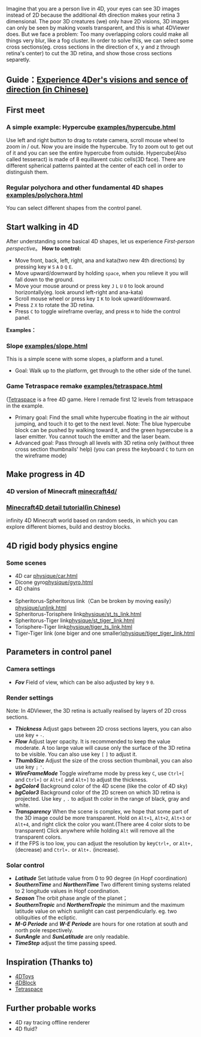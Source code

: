 Imagine that you are a person live in 4D, your eyes can see 3D images instead of 2D because the additional 4th direction makes your retina 3 dimensional.
The poor 3D creatures (we) only have 2D visions, 3D images can only be seen by making voxels transparent, and this is what 4DViewer does. But we face a problem: Too many overlapping colors could make all things very blur, like a fog cluster. In order to solve this, we can select some cross sections(eg. cross sections in the direction of x, y and z through retina's center) to cut the 3D retina, and show those cross sections separetly.

## Guide：[Experience 4Der's visions and sence of direction (in Chinese)](https://wxyhly.github.io/archives/eye3d/)

## First meet

### A simple example: Hypercube [examples/hypercube.html](https://wxyhly.github.io/4dViewer/examples/hypercube.html?en)

Use left and right button to drag to rotate camera, scroll mouse wheel to zoom in / out. Now you are inside the hypercube. Try to zoom out to get out of it and you can see the entire hypercube from outside.
Hypercube(Also called tesseract) is made of 8 equillavent cubic cells(3D face). There are different spherical patterns painted at the center of each cell in order to distinguish them.

### Regular polychora and other fundamental 4D shapes [examples/polychora.html](https://wxyhly.github.io/4dViewer/examples/polychora.html?en)

You can select different shapes from the control panel.

## Start walking in 4D

After understanding some basical 4D shapes, let us experience *First-person perspective*。
**How to control:** 
- Move front, back, left, right, ana and kata(two new 4th directions) by pressing key `W` `S` `A` `D` `Q` `E`.
- Move upward/downward by holding `space`, when you relieve it you will fall down to the ground.
- Move your mouse around or press key `J` `L` `U` `O` to look around horizontally(eg. look around left-right and ana-kata)
- Scroll mouse wheel or press key `I` `K` to look upward/downward.
- Press `Z` `X` to rotate the 3D retina.
- Press `C` to toggle wireframe overlay, and press `H` to hide the control panel.

**Examples：**

### Slope [examples/slope.html](https://wxyhly.github.io/4dViewer/examples/slope.html?en)

This is a simple scene with some slopes, a platform and a tunel.
- Goal: Walk up to the platform, get through to the other side of the tunel.

### Game Tetraspace remake [examples/tetraspace.html](https://wxyhly.github.io/4dViewer/examples/tetraspace.html?en)
([Tetraspace](https://rantonels.itch.io/brane) is a free 4D game. Here I remade first 12 levels from tetraspace in the example.

+ Primary goal: Find the small white hypercube floating in the air without jumping, and touch it to get to the next level. Note: The blue hypercube block can be pushed by walking toward it, and the green hypercube is a laser emitter. You cannot touch the emitter and the laser beam.
+ Advanced goal: Pass through all levels with 3D retina only (without three cross section thumbnails' help)  (you can press the keyboard `C` to turn on the wireframe mode)

## Make progress in 4D

### 4D version of Minecraft [minecraft4d/](https://wxyhly.github.io/4dViewer/minecraft4d/?en)

### [Minecraft4D detail tutorial(in Chinese)](https://wxyhly.github.io/programs/mc4tutorial.html)

infinity 4D Minecraft world based on random seeds, in which you can explore different biomes, build and destroy blocks.

## 4D rigid body physics engine

### Some scenes

- 4D car [physique/car.html](https://wxyhly.github.io/4dViewer/physique/car.html?en)
- Dicone gyro[physique/gyro.html](https://wxyhly.github.io/4dViewer/physique/gyro.html?en)
- 4D chains
 + Spheritorus-Spheritorus link（Can be broken by moving easily）[physique/unlink.html](https://wxyhly.github.io/4dViewer/physique/unlink.html?en)
 + Spheritorus-Torisphere link[physique/st_ts_link.html](https://wxyhly.github.io/4dViewer/physique/st_ts_link.html?en)
 + Spheritorus-Tiger link[physique/st_tiger_link.html](https://wxyhly.github.io/4dViewer/physique/st_tiger_link.html?en)
 + Torisphere-Tiger link[physique/tiger_ts_link.html](https://wxyhly.github.io/4dViewer/physique/tiger_ts_link.html?en)
 + Tiger-Tiger link (one biger and one smaller)[physique/tiger_tiger_link.html](https://wxyhly.github.io/4dViewer/physique/tiger_tiger_link.html?en)

## Parameters in control panel
### Camera settings
- ***Fov***  Field of view, which can be also adjusted by key `9` `0`.

### Render settings

Note: In 4DViewer, the 3D retina is actually realised by layers of 2D cross sections.
- ***Thickness***  Adjust gaps between 2D cross sections layers, you can also use key `+` `-`.
- ***Flow***  Adjust layer opacity. It is recommended to keep the value moderate. A too large value will cause only the surface of the 3D retina to be visible. You can also use key `[` `]` to adjust it.
- ***ThumbSize***  Adjust the size of the cross section thumbnail, you can also use key `;` `'`.
- ***WireFrameMode***  Toggle wireframe mode by press key `C`, use `Ctrl+[` and `Ctrl+]` or `Alt+[` and `Alt+]` to adjust the thickness.
- ***bgColor4***  Background color of the 4D scene (like the color of 4D sky)
- ***bgColor3***  Background color of the 2D screen on which 3D retina is projected. Use key `,` `.` to adjust th color in the range of black, gray and white.
- ***Transparency***  When the scene is complex, we hope that some part of the 3D image could be more transparent. Hold on `Alt+1`, `Alt+2`, `Alt+3` or `Alt+4`, and right click the color you want.(There aree 4 color slots to be transparent) Click anywhere while holding `Alt` will remove all the transparent colors.
- if the FPS is too low, you can adjust the resolution by key`Ctrl+,` or `Alt+,` (decrease) and `Ctrl+.` or `Alt+.` (increase).

### Solar control

- ***Latitude*** Set latitude value from 0 to 90 degree (in Hopf coordination)
- ***SouthernTime*** and ***NorthernTime*** Two different timing systems related to 2 longitude values in Hopf coordination. 
- ***Season*** The orbit phase angle of the planet；
- ***SouthernTropic*** and ***NorthernTropic*** 
the minimum and the maximum latitude value on which sunlight can cast perpendicularly. eg. two obliquities of the ecliptic.
- ***M-G Periode***  and ***W-E Periode***  are hours for one rotation at south and north pole respectively.
- ***SunAngle*** and ***SunLatitude*** are only readable.
- ***TimeStep***  adjust the time passing speed.

## Inspiration (Thanks to)
- [4DToys](http://4dtoys.com/)
- [4DBlock](http://www.urticator.net/blocks/)
- [Tetraspace](https://rantonels.itch.io/brane)

## Further probable works

- 4D ray tracing offline renderer
- 4D fluid?